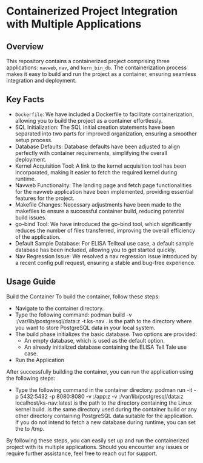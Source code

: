 # Containerized Project Integration with Multiple Applications

## Overview
This repository contains a containerized project comprising three applications:
`navweb`, `nav`, and `kern_bin_db`. 
The containerization process makes it easy to build and run the project as a 
container, ensuring seamless integration and deployment.

## Key Facts

* `Dockerfile`: We have included a Dockerfile to facilitate containerization, 
  allowing you to build the project as a container effortlessly.
* SQL Initialization: The SQL initial creation statements have been separated 
  into two parts for improved organization, ensuring a smoother setup process.
* Database Defaults: Database defaults have been adjusted to align perfectly 
  with container requirements, simplifying the overall deployment.
* Kernel Acquisition Tool: A link to the kernel acquisition tool has been 
  incorporated, making it easier to fetch the required kernel during runtime.
* Navweb Functionality: The landing page and fetch page functionalities for 
  the navweb application have been implemented, providing essential features 
  for the project.
* Makefile Changes: Necessary adjustments have been made to the makefiles to 
  ensure a successful container build, reducing potential build issues.
* go-bind Tool: We have introduced the go-bind tool, which significantly 
  reduces the number of files transferred, improving the overall efficiency 
  of the application.
* Default Sample Database: For ELISA Tellteal use case, a default sample 
  database has been included, allowing you to get started quickly.
* Nav Regression Issue: We resolved a nav regression issue introduced by a 
  recent config pull request, ensuring a stable and bug-free experience.

## Usage Guide
Build the Container
To build the container, follow these steps:

* Navigate to the container directory.
* Type the following command:
        podman build -v <local directory for postgres data>:/var/lib/postgresql/data:z -t ks-nav .
  <local directory for postgres data> is the path to the directory where you 
  want to store PostgreSQL data in your local system.
* The build phase initializes the basic database. Two options are provided:
  * An empty database, which is used as the default option.
  * An already initialized database containing the ELISA Tell Tale use case.
* Run the Application

After successfully building the container, you can run the application using 
the following steps:

* Type the following command in the container directory: 
        podman run -it -p 5432:5432 -p 8080:8080 -v <linux kernel build directory>:/app:z -v <local directory for postgres data>:/var/lib/postgresql/data:z localhost/ks-nav:latest
  <linux kernel build directory> is the path to the directory containing the 
  Linux kernel build.
  <local directory for postgres data> is the same directory used during the 
  container build or any other directory containing PostgreSQL data suitable 
  for the application.
  If you do not intend to fetch a new database during runtime, you can set the 
  <linux kernel build directory> to /tmp.

By following these steps, you can easily set up and run the containerized project 
with its multiple applications. Should you encounter any issues or require further 
assistance, feel free to reach out for support. 
